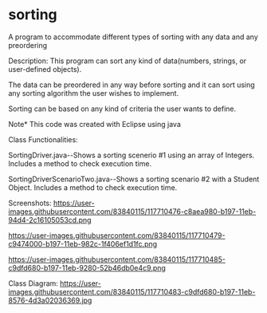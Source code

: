 # sorting
A program to accommodate different types of sorting with any data and any preordering

Description: This program can sort any kind of data(numbers, strings, or user-defined objects).

The data can be preordered in any way before sorting and it can sort using any sorting algorithm the user wishes to implement.

Sorting can be based on any kind of criteria the user wants to define.

Note* This code was created with Eclipse using java

Class Functionalities:

SortingDriver.java--Shows a sorting scenerio #1 using an array of Integers. Includes a method to check execution time.

SortingDriverScenarioTwo.java--Shows a sorting scenario #2 with a Student Object. Includes a method to check execution time.

Screenshots:
https://user-images.githubusercontent.com/83840115/117710476-c8aea980-b197-11eb-94d4-2c16105053cd.png

https://user-images.githubusercontent.com/83840115/117710479-c9474000-b197-11eb-982c-1f406ef1d1fc.png

https://user-images.githubusercontent.com/83840115/117710485-c9dfd680-b197-11eb-9280-52b46db0e4c9.png

Class Diagram:
https://user-images.githubusercontent.com/83840115/117710483-c9dfd680-b197-11eb-8576-4d3a02036369.jpg


